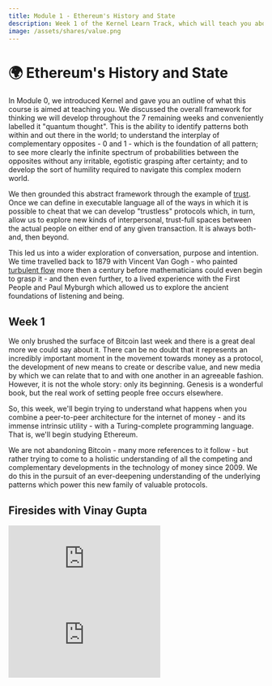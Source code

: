 ```yaml
---
title: Module 1 - Ethereum's History and State
description: Week 1 of the Kernel Learn Track, which will teach you about the ideas behind Ethereum and how they relate to building a better web.
image: /assets/shares/value.png
---
```


# 🌍 Ethereum's History and State

In Module 0, we introduced Kernel and gave you an outline of what this course is aimed at teaching you. We discussed the overall framework for thinking we will develop throughout the 7 remaining weeks and conveniently labelled it "quantum thought". This is the ability to identify patterns both within and out there in the world; to understand the interplay of complementary opposites - 0 and 1 - which is the foundation of all pattern; to see more clearly the infinite spectrum of probabilities between the opposites without any irritable, egotistic grasping after certainty; and to develop the sort of humility required to navigate this complex modern world.

We then grounded this abstract framework through the example of [trust](../module-0/trust). Once we can define in executable language all of the ways in which it is possible to cheat that we can develop "trustless" protocols which, in turn, allow us to explore new kinds of interpersonal, trust-full spaces between the actual people on either end of any given transaction. It is always both-and, then beyond.

This led us into a wider exploration of conversation, purpose and intention. We time travelled back to 1879 with Vincent Van Gogh - who painted <a href="https://www.brainpickings.org/2014/11/13/van-gogh-starry-night-fluid-dynamics-animation/" target="_blank">turbulent flow</a> more then a century before mathematicians could even begin to grasp it - and then even further, to a lived experience with the First People and Paul Myburgh which allowed us to explore the ancient foundations of listening and being.

## Week 1

We only brushed the surface of Bitcoin last week and there is a great deal more we could say about it. There can be no doubt that it represents an incredibly important moment in the movement towards money as a protocol, the development of new means to create or describe value, and new media by which we can relate that to and with one another in an agreeable fashion. However, it is not the whole story: only its beginning. Genesis is a wonderful book, but the real work of setting people free occurs elsewhere.

So, this week, we'll begin trying to understand what happens when you combine a peer-to-peer architecture for the internet of money - and its immense intrinsic utility - with a Turing-complete programming language. That is, we'll begin studying Ethereum. 

We are not abandoning Bitcoin - many more references to it follow - but rather trying to come to a holistic understanding of all the competing and complementary developments in the technology of money since 2009. We do this in the pursuit of an ever-deepening understanding of the underlying patterns which power this new family of valuable protocols.

## Firesides with Vinay Gupta

<iframe class="video-frame-half" src="https://www.youtube-nocookie.com/embed/hDzKPhk_ooA?start=635" frameborder="0" allow="accelerometer; autoplay; encrypted-media; gyroscope; picture-in-picture" allowfullscreen></iframe>

<iframe class="video-frame-half" src="https://www.youtube-nocookie.com/embed/Km3O7Vzr-Kk?start=112" frameborder="0" allow="accelerometer; autoplay; encrypted-media; gyroscope; picture-in-picture" allowfullscreen></iframe>

